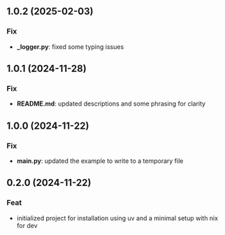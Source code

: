 ## 1.0.2 (2025-02-03)

### Fix

- **_logger.py**: fixed some typing issues

## 1.0.1 (2024-11-28)

### Fix

- **README.md**: updated descriptions and some phrasing for clarity

## 1.0.0 (2024-11-22)

### Fix

- **__main__.py**: updated the example to write to a temporary file

## 0.2.0 (2024-11-22)

### Feat

- initialized project for installation using uv and a minimal setup with nix for dev
